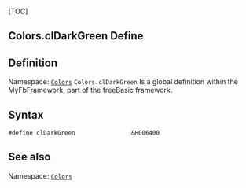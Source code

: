 [TOC]
## Colors.clDarkGreen Define

## Definition
Namespace: [`Colors`](Colors.md)
`Colors.clDarkGreen` Is a global definition within the MyFbFramework, part of the freeBasic framework.
## Syntax

```freeBasic
#define clDarkGreen                &H006400
```

## See also
Namespace: [`Colors`](Colors.md)
